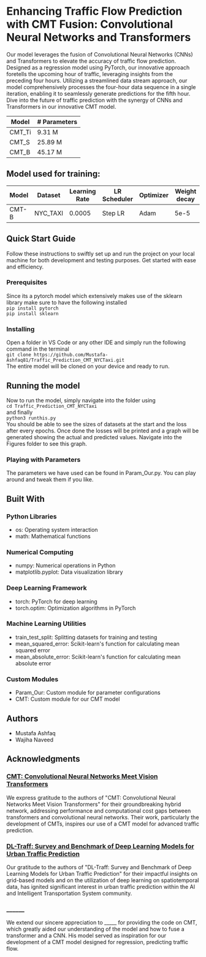 # Enhancing Traffic Flow Prediction with CMT Fusion: Convolutional Neural Networks and Transformers

Our model leverages the fusion of Convolutional Neural Networks (CNNs) and Transformers to elevate the accuracy of traffic flow prediction. Designed as a regression model using PyTorch, our innovative approach foretells the upcoming hour of traffic, leveraging insights from the preceding four hours. Utilizing a streamlined data stream approach, our model comprehensively processes the four-hour data sequence in a single iteration, enabling it to seamlessly generate predictions for the fifth hour. Dive into the future of traffic prediction with the synergy of CNNs and Transformers in our innovative CMT model.

| Model         | # Parameters |
|---------------|------------|
| CMT_Ti        | 9.31 M     |
| CMT_S         | 25.89 M    |
| CMT_B         | 45.17 M    |

## Model used for training:
| Model   | Dataset | Learning Rate | LR Scheduler | Optimizer | Weight decay |
|---------|---------|---------------|--------------|-----------|--------------|
| CMT-B  | NYC_TAXI | 0.0005          | Step LR    | Adam    | 5e-5         |

## Quick Start Guide

Follow these instructions to swiftly set up and run the project on your local machine for both development and testing purposes. Get started with ease and efficiency.

### Prerequisites

Since its a pytorch model which extensively makes use of the sklearn library make sure to have the following installed     
```pip install pytorch```      
```pip install sklearn```

### Installing

Open a folder in VS Code or any other IDE and simply run the following command in the terminal     
```git clone https://github.com/Mustafa-Ashfaq81/Traffic_Prediction_CMT_NYCTaxi.git```       
The entire model will be cloned on your device and ready to run.

## Running the model

Now to run the model, simply navigate into the folder using           
```cd Traffic_Prediction_CMT_NYCTaxi```     
and finally     
```python3 runthis.py```        
You should be able to see the sizes of datasets at the start and the loss after every epochs. Once done the losses will be printed and a graph will be generated showing the actual and predicted values. Navigate into the Figures folder to see this graph.

### Playing with Parameters

The parameters we have used can be found in Param_Our.py. You can play around and tweak them if you like.

## Built With
### Python Libraries
- os: Operating system interaction      
- math: Mathematical functions   
### Numerical Computing
- numpy: Numerical operations in Python   
- matplotlib.pyplot: Data visualization library  
### Deep Learning Framework
- torch: PyTorch for deep learning    
- torch.optim: Optimization algorithms in PyTorch 
### Machine Learning Utilities
- train_test_split: Splitting datasets for training and testing
- mean_squared_error: Scikit-learn's function for calculating mean squared error
- mean_absolute_error: Scikit-learn's function for calculating mean absolute error
### Custom Modules
- Param_Our: Custom module for parameter configurations
- CMT: Custom module for our CMT model

## Authors

- Mustafa Ashfaq 
- Wajiha Naveed

## Acknowledgments
### [CMT: Convolutional Neural Networks Meet Vision Transformers](https://arxiv.org/abs/2107.06263v2)
We express gratitude to the authors of "CMT: Convolutional Neural Networks Meet Vision Transformers" for their groundbreaking hybrid network, addressing performance and computational cost gaps between transformers and convolutional neural networks. Their work, particularly the development of CMTs, inspires our use of a CMT model for advanced traffic prediction.

### [DL-Traff: Survey and Benchmark of Deep Learning Models for Urban Traffic Prediction](https://arxiv.org/abs/2108.09091)
Our gratitude to the authors of "DL-Traff: Survey and Benchmark of Deep Learning Models for Urban Traffic Prediction" for their impactful insights on grid-based models and on the utilization of deep learning on spatiotemporal data, has ignited significant interest in urban traffic prediction within the AI and Intelligent Transportation System community.

### ______
We extend our sincere appreciation to _____ for providing the code on CMT, which greatly aided our understanding of the model and how to fuse a transformer and a CNN. His model served as inspiration for our development of a CMT model designed for regression, predicting traffic flow.

